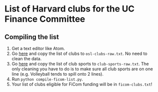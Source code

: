 # List of Harvard clubs for the UC Finance Committee

## Compiling the list

1. Get a text editor like Atom.
1. Go [here](https://osl.fas.harvard.edu/student-organizations) and copy the list of clubs to `osl-clubs-raw.txt`. No need to clean the data.
1. Go [here](http://recreation.gocrimson.com/recreation/club_sports/active_clubsports) and copy the list of club sports to `club-sports-raw.txt`. The only cleaning you have to do is to make sure all club sports are on one line (e.g. Volleyball tends to spill onto 2 lines).
1. Run `python compile-ficom-list.py`.
1. Your list of clubs eligible for FiCom funding will be in `ficom-clubs.txt`!
